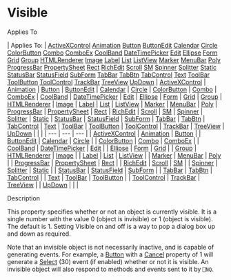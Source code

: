 




<h1 class="heading"><span class="name">Visible</span></h1>

Applies To

| Applies To: | [ActiveXControl](./activexcontrol.md) [Animation](./animation.md) [Button](./button.md) [ButtonEdit](./buttonedit.md) [Calendar](./calendar.md) [Circle](./circle.md) [ColorButton](./colorbutton.md) [Combo](./combo.md) [ComboEx](./comboex.md) [CoolBand](./coolband.md) [DateTimePicker](./datetimepicker.md) [Edit](./edit.md) [Ellipse](./ellipse.md) [Form](./form.md) [Grid](./grid.md) [Group](./group.md) [HTMLRenderer](./htmlrenderer.md) [Image](./image.md) [Label](./label.md) [List](./list.md) [ListView](./listview.md) [Marker](./marker.md) [MenuBar](./menubar.md) [Poly](./poly.md) [ProgressBar](./progressbar.md) [PropertySheet](./propertysheet.md) [Rect](./rect.md) [RichEdit](./richedit.md) [Scroll](./scroll.md) [SM](./sm.md) [Spinner](./spinner.md) [Splitter](./splitter.md) [Static](./static.md) [StatusBar](./statusbar.md) [StatusField](./statusfield.md) [SubForm](./subform.md) [TabBar](./tabbar.md) [TabBtn](./tabbtn.md) [TabControl](./tabcontrol.md) [Text](./text.md) [ToolBar](./toolbar.md) [ToolButton](./toolbutton.md) [ToolControl](./toolcontrol.md) [TrackBar](./trackbar.md) [TreeView](./treeview.md) [UpDown](./updown.md) | [ActiveXControl](./activexcontrol.md) | [Animation](./animation.md) | [Button](./button.md) | [ButtonEdit](./buttonedit.md) | [Calendar](./calendar.md) | [Circle](./circle.md) | [ColorButton](./colorbutton.md) | [Combo](./combo.md) | [ComboEx](./comboex.md) | [CoolBand](./coolband.md) | [DateTimePicker](./datetimepicker.md) | [Edit](./edit.md) | [Ellipse](./ellipse.md) | [Form](./form.md) | [Grid](./grid.md) | [Group](./group.md) | [HTMLRenderer](./htmlrenderer.md) | [Image](./image.md) | [Label](./label.md) | [List](./list.md) | [ListView](./listview.md) | [Marker](./marker.md) | [MenuBar](./menubar.md) | [Poly](./poly.md) | [ProgressBar](./progressbar.md) | [PropertySheet](./propertysheet.md) | [Rect](./rect.md) | [RichEdit](./richedit.md) | [Scroll](./scroll.md) | [SM](./sm.md) | [Spinner](./spinner.md) | [Splitter](./splitter.md) | [Static](./static.md) | [StatusBar](./statusbar.md) | [StatusField](./statusfield.md) | [SubForm](./subform.md) | [TabBar](./tabbar.md) | [TabBtn](./tabbtn.md) | [TabControl](./tabcontrol.md) | [Text](./text.md) | [ToolBar](./toolbar.md) | [ToolButton](./toolbutton.md) | [ToolControl](./toolcontrol.md) | [TrackBar](./trackbar.md) | [TreeView](./treeview.md) | [UpDown](./updown.md) |  |  |
| --- | --- | ---  |
| [ActiveXControl](./activexcontrol.md) | [Animation](./animation.md) | [Button](./button.md) |
| [ButtonEdit](./buttonedit.md) | [Calendar](./calendar.md) | [Circle](./circle.md) |
| [ColorButton](./colorbutton.md) | [Combo](./combo.md) | [ComboEx](./comboex.md) |
| [CoolBand](./coolband.md) | [DateTimePicker](./datetimepicker.md) | [Edit](./edit.md) |
| [Ellipse](./ellipse.md) | [Form](./form.md) | [Grid](./grid.md) |
| [Group](./group.md) | [HTMLRenderer](./htmlrenderer.md) | [Image](./image.md) |
| [Label](./label.md) | [List](./list.md) | [ListView](./listview.md) |
| [Marker](./marker.md) | [MenuBar](./menubar.md) | [Poly](./poly.md) |
| [ProgressBar](./progressbar.md) | [PropertySheet](./propertysheet.md) | [Rect](./rect.md) |
| [RichEdit](./richedit.md) | [Scroll](./scroll.md) | [SM](./sm.md) |
| [Spinner](./spinner.md) | [Splitter](./splitter.md) | [Static](./static.md) |
| [StatusBar](./statusbar.md) | [StatusField](./statusfield.md) | [SubForm](./subform.md) |
| [TabBar](./tabbar.md) | [TabBtn](./tabbtn.md) | [TabControl](./tabcontrol.md) |
| [Text](./text.md) | [ToolBar](./toolbar.md) | [ToolButton](./toolbutton.md) |
| [ToolControl](./toolcontrol.md) | [TrackBar](./trackbar.md) | [TreeView](./treeview.md) |
| [UpDown](./updown.md) |  |  |


Description


This property specifies whether or not an object is currently visible. It is a single number with the value 0 (object is invisible) or 1 (object is visible). The default is 1. Setting Visible on and off is a way to pop a dialog box up and down as required.


Note that an invisible object is not necessarily inactive, and is capable of generating events. For example, a [Button](./button.md) with a [Cancel](cancel.md) property of 1 will generate a [Select](./select.md) (30) event (if enabled) whether or not it is visible. An invisible object will also respond to methods and  events sent to it by `⎕NQ`.



